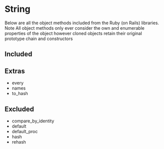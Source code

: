 # String
Below are all the object methods included from the Ruby (on Rails) libraries. Note All object methods only ever consider the own and enumerable properties of the object however cloned objects retain their original prototype chain and constructors

## Included

## Extras
 * every
 * names
 * to_hash

## Excluded
 * compare_by_identity
 * default
 * default_proc
 * hash
 * rehash